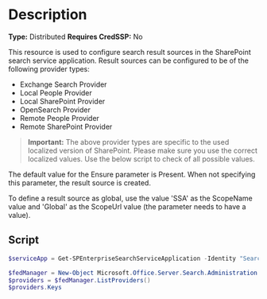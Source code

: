 # Description

**Type:** Distributed
**Requires CredSSP:** No

This resource is used to configure search result sources in the SharePoint
search service application. Result sources can be configured to be of the
following provider types:

* Exchange Search Provider
* Local People Provider
* Local SharePoint Provider
* OpenSearch Provider
* Remote People Provider
* Remote SharePoint Provider

> **Important:**
> The above provider types are specific to the used localized version of SharePoint.
> Please make sure you use the correct localized values. Use the below script to
> check of all possible values.

The default value for the Ensure parameter is Present. When not specifying this
parameter, the result source is created.

To define a result source as global, use the value 'SSA' as the ScopeName
value and 'Global' as the ScopeUrl value (the parameter needs to have a value).

## Script

``` PowerShell
$serviceApp = Get-SPEnterpriseSearchServiceApplication -Identity "SearchServiceAppName"

$fedManager = New-Object Microsoft.Office.Server.Search.Administration.Query.FederationManager($serviceApp)
$providers = $fedManager.ListProviders()
$providers.Keys
```
